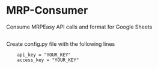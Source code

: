 # MRP-Consumer
Consume MRPEasy API calls and format for Google Sheets

##
Create config.py file with the following lines

``` 
    api_key = "YOUR_KEY"
    access_key = "YOUR_KEY" 
```